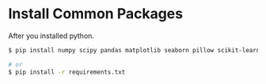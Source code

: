 # Install Common Packages

After you installed python.

```bash
$ pip install numpy scipy pandas matplotlib seaborn pillow scikit-learn mlxtend

# or
$ pip install -r requirements.txt
```
